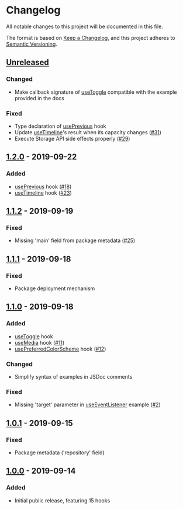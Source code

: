 # Changelog

All notable changes to this project will be documented in this file.

The format is based on [Keep a Changelog](https://keepachangelog.com/en/1.0.0/),
and this project adheres to [Semantic Versioning](https://semver.org/spec/v2.0.0.html).

## [Unreleased]

### Changed

- Make callback signature of [useToggle](https://github.com/kripod/standard-hooks/blob/master/src/useToggle.ts) compatible with the example provided in the docs

### Fixed

- Type declaration of [usePrevious](https://github.com/kripod/standard-hooks/blob/master/src/usePrevious.ts) hook
- Update [useTimeline](https://github.com/kripod/standard-hooks/blob/master/src/useTimeline.ts)'s result when its capacity changes ([#31][])
- Execute Storage API side effects properly ([#29][])

## [1.2.0] - 2019-09-22

### Added

- [usePrevious](https://github.com/kripod/standard-hooks/blob/v1.2.0/src/usePrevious.ts) hook ([#18][])
- [useTimeline](https://github.com/kripod/standard-hooks/blob/v1.2.0/src/useTimeline.ts) hook ([#23][])

## [1.1.2] - 2019-09-19

### Fixed

- Missing 'main' field from package metadata ([#25][])

## [1.1.1] - 2019-09-18

### Fixed

- Package deployment mechanism

## [1.1.0] - 2019-09-18

### Added

- [useToggle](https://github.com/kripod/standard-hooks/blob/v1.1.0/src/useToggle.ts) hook
- [useMedia](https://github.com/kripod/standard-hooks/blob/v1.1.0/src/useMedia.ts) hook ([#11][])
- [usePreferredColorScheme](https://github.com/kripod/standard-hooks/blob/v1.1.0/src/usePreferredColorScheme.ts) hook ([#12][])

### Changed

- Simplify syntax of examples in JSDoc comments

### Fixed

- Missing 'target' parameter in [useEventListener](https://github.com/kripod/standard-hooks/blob/v1.1.0/src/useEventListener.ts) example ([#2][])

## [1.0.1] - 2019-09-15

### Fixed

- Package metadata ('repository' field)

## [1.0.0] - 2019-09-14

### Added

- Initial public release, featuring 15 hooks

[unreleased]: https://github.com/kripod/standard-hooks/compare/v1.2.0...HEAD
[1.2.0]: https://github.com/kripod/standard-hooks/compare/v1.1.2...v1.2.0
[1.1.2]: https://github.com/kripod/standard-hooks/compare/v1.1.1...v1.1.2
[1.1.1]: https://github.com/kripod/standard-hooks/compare/v1.1.0...v1.1.1
[1.1.0]: https://github.com/kripod/standard-hooks/compare/v1.0.1...v1.1.0
[1.0.1]: https://github.com/kripod/standard-hooks/compare/v1.0.0...v1.0.1
[1.0.0]: https://github.com/kripod/standard-hooks/releases/tag/v1.0.0
[#2]: https://github.com/kripod/standard-hooks/pull/2
[#11]: https://github.com/kripod/standard-hooks/pull/11
[#12]: https://github.com/kripod/standard-hooks/pull/12
[#18]: https://github.com/kripod/standard-hooks/issues/18
[#23]: https://github.com/kripod/standard-hooks/issues/23
[#25]: https://github.com/kripod/standard-hooks/issues/25
[#29]: https://github.com/kripod/standard-hooks/issues/29
[#31]: https://github.com/kripod/standard-hooks/issues/31
